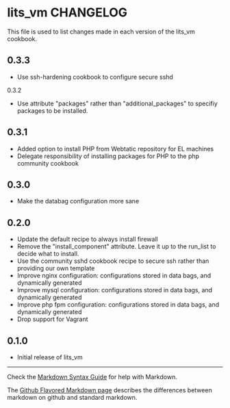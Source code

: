 lits_vm CHANGELOG
==============

This file is used to list changes made in each version of the lits_vm cookbook.

0.3.3
-----
- Use ssh-hardening cookbook to configure secure sshd

0.3.2
- Use attribute "packages" rather than "additional_packages" to specifiy packages to be installed.

0.3.1
-----
- Added option to install PHP from Webtatic repository for EL machines
- Delegate responsibility of installing packages for PHP to the php community cookbook

0.3.0
-----
- Make the databag configuration more sane

0.2.0
-----
- Update the default recipe to always install firewall
- Remove the "install_component" attribute. Leave it up to the run_list to decide what to install.
- Use the community sshd cookbook recipe to secure ssh rather than providing our own template
- Improve nginx configuration: configurations stored in data bags, and dynamically generated
- Improve mysql configuration: configurations stored in data bags, and dynamically generated
- Improve php fpm configuration: configurations stored in data bags, and dynamically generated
- Drop support for Vagrant

0.1.0
-----
- Initial release of lits_vm

- - -
Check the [Markdown Syntax Guide](http://daringfireball.net/projects/markdown/syntax) for help with Markdown.

The [Github Flavored Markdown page](http://github.github.com/github-flavored-markdown/) describes the differences between markdown on github and standard markdown.
